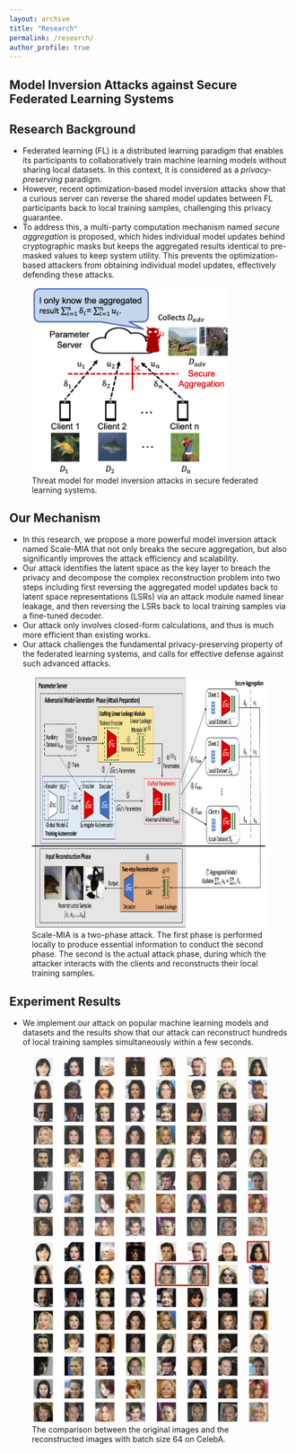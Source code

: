 ```yaml
---
layout: archive
title: "Research"
permalink: /research/
author_profile: true
---
```


## Model Inversion Attacks against Secure Federated Learning Systems

## Research Background
- Federated learning (FL) is a distributed learning paradigm that enables its participants to collaboratively train machine learning models without sharing local datasets. In this context, it is considered as a *privacy-preserving* paradigm. 
- However, recent optimization-based model inversion attacks show that a curious server can reverse the shared model updates between FL participants back to local training samples, challenging this privacy guarantee. 
- To address this, a multi-party computation mechanism named *secure aggregation* is proposed, which hides individual model updates behind cryptographic masks but keeps the aggregated results identical to pre-masked values to keep system utility. This prevents the optimization-based attackers from obtaining individual model updates, effectively defending these attacks. 

<figure>
<img src="https://raw.githubusercontent.com/shishishi123/shishishi123.github.io/refs/heads/master/files/figures/ScaleMIA-ThreatModel.png" alt="Threat model" style="width:350px;height:auto;">
<figcaption>Threat model for model inversion attacks in secure federated learning systems.</figcaption>
</figure>

## Our Mechanism
- In this research, we propose a more powerful model inversion attack named Scale-MIA that not only breaks the secure aggregation, but also significantly improves the attack efficiency and scalability.
- Our attack identifies the latent space as the key layer to breach the privacy and decompose the complex reconstruction problem into two steps including first reversing the aggregated model updates back to latent space representations (LSRs) via an attack module named linear leakage, and then reversing the LSRs back to local training samples via a fine-tuned decoder.
- Our attack only involves closed-form calculations, and thus is much more efficient than existing works. 
- Our attack challenges the fundamental privacy-preserving property of the federated learning systems, and calls for effective defense against such advanced attacks.

<figure>
<img src="https://github.com/shishishi123/shishishi123.github.io/blob/master/files/figures/Attackflow.png" alt="Attack flow" height="450"/>
<figcaption>Scale-MIA is a two-phase attack. The first phase is performed locally to produce essential information to conduct the second phase. The second is the actual attack phase, during which the attacker interacts with the clients and reconstructs their local training samples.</figcaption>
</figure>

## Experiment Results
- We implement our attack on popular machine learning models and datasets and the results show that our attack can reconstruct hundreds of local training samples simultaneously within a few seconds.

<figure>
<img src="https://github.com/shishishi123/shishishi123.github.io/blob/master/files/figures/celeba_input_batch.png" alt="Original samples" width="450"/>
<img src="https://github.com/shishishi123/shishishi123.github.io/blob/master/files/figures/celeba_recovered_batch.png" alt="Recovered samples" width="450"/>
<figcaption>The comparison between the original images and the reconstructed images with batch size 64 on CelebA.</figcaption>
</figure>
